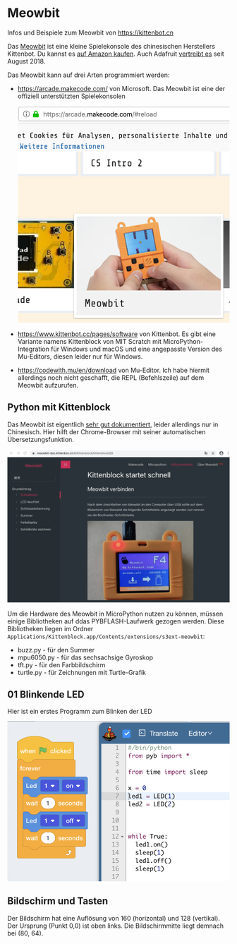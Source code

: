 # Meowbit

Infos und Beispiele zum Meowbit von https://kittenbot.cn

Das [Meowbit](https://www.kittenbot.cc/collections/frontpage/products/meowbit-codable-console-for-microsoft-makecode-arcade) ist eine kleine Spielekonsole des chinesischen Herstellers Kittenbot. Du kannst es [auf Amazon kaufen](https://amzn.to/2R8b7Ja). Auch Adafruit [vertreibt es](https://blog.adafruit.com/2019/08/01/new-product-kittenbot-meowbit-codable-console-for-makecode-arcade/) seit August 2018.

Das Meowbit kann auf drei Arten programmiert werden:

* https://arcade.makecode.com/ von Microsoft. Das Meowbit ist eine der offiziell unterstützten Spielekonsolen
  
  ![Microsoft Arcade](images/00-arcade.png)

* https://www.kittenbot.cc/pages/software von Kittenbot. Es gibt eine Variante namens Kittenblock von MIT Scratch mit MicroPython-Integration für Windows und macOS und eine angepasste Version des Mu-Editors, diesen leider nur für Windows.
* https://codewith.mu/en/download von Mu-Editor. Ich habe hiermit allerdings noch nicht geschafft, die REPL (Befehlszeile) auf dem Meowbit aufzurufen.

## Python mit Kittenblock

Das Meowbit ist eigentlich [sehr gut dokumentiert](https://meowbit-doc.kittenbot.cn/#/kittenblock/kittenblockQS), leider allerdings nur in Chinesisch. Hier hilft der Chrome-Browser mit seiner automatischen Übersetzungsfunktion.

![Meowbit Dokumentation](images/00-meowbit-doc.png)

Um die Hardware des Meowbit in MicroPython nutzen zu können, müssen einige Bibliotheken auf ddas PYBFLASH-Laufwerk gezogen werden. Diese Bibliotheken liegen im Ordner `Applications/Kittenblock.app/Contents/extensions/s3ext-meowbit`:

* buzz.py - für den Summer
* mpu6050.py - für das sechsachsige Gyroskop
* tft.py - für den Farbbildschirm
* turtle.py - für Zeichnungen mit Turtle-Grafik

## 01 Blinkende LED

Hier ist ein erstes Programm zum Blinken der LED

![Blinkende LED](images/01-blink-led.png)

## Bildschirm und Tasten

Der Bildschirm hat eine Auflösung von 160 (horizontal) und 128 (vertikal). Der Ursprung (Punkt 0,0) ist oben links. Die Bildschirmmitte liegt demnach bei (80, 64).



